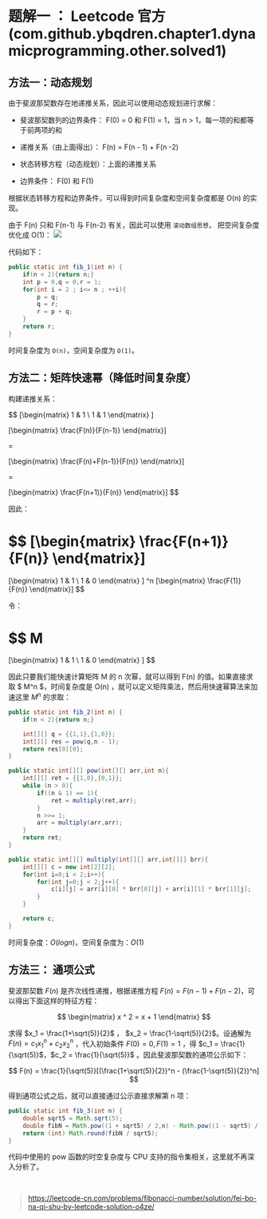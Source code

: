 

# 题解一 ： Leetcode 官方 (com.github.ybqdren.chapter1.dynamicprogramming.other.solved1)

## 方法一：动态规划
由于斐波那契数存在地递推关系，因此可以使用动态规划进行求解：

- 斐波那契数列的边界条件：  F(0) = 0  和 F(1) = 1，当 n > 1，每一项的和都等于前两项的和

- 递推关系（由上面得出）： F(n) = F(n - 1) + F(n -2)

- 状态转移方程（动态规划）：上面的递推关系

- 边界条件： F(0) 和 F(1)

根据状态转移方程和边界条件，可以得到时间复杂度和空间复杂度都是 O(n) 的实现。


由于 F(n) 只和 F(n-1) 与 F(n-2) 有关，因此可以使用 `滚动数组思想`，
把空间复杂度优化成 O(1)：
![](https://assets.leetcode-cn.com/solution-static/509/509_fig1.gif)


代码如下：

```java
public static int fib_1(int n) {
    if(n < 2){return n;}
    int p = 0,q = 0,r = 1;
    for(int i = 2 ; i<= n ; ++i){
        p = q;
        q = r;
        r = p + q;
    }
    return r;
}
```

时间复杂度为 `O(n)`，空间复杂度为 `O(1)`。





## 方法二：矩阵快速幂（降低时间复杂度）



构建递推关系：

$$
[\begin{matrix}
1 & 1 \\
1 & 1 
\end{matrix} ]

[\begin{matrix}
\frac{F(n)}{F(n-1)} 
\end{matrix}]

=

[\begin{matrix}
\frac{F(n)+F(n-1)}{F(n)} 
\end{matrix}]

=

[\begin{matrix}
\frac{F(n+1)}{F(n)} 
\end{matrix}]
$$





因此：


$$
[\begin{matrix}
\frac{F(n+1)}{F(n)} 
\end{matrix}]
=
[\begin{matrix}
1 & 1 \\
1 & 0 
\end{matrix} ]
^n
[\begin{matrix}
\frac{F(1)}{F(n)} 
\end{matrix}]
$$





令：


$$
M
=

[\begin{matrix}
1 & 1 \\
1 & 0 
\end{matrix} ]
$$





因此只要我们能快速计算矩阵 M 的 n 次幂，就可以得到  F(n) 的值。如果直接求取 $ M^n $，时间复杂度是 O(n) ，就可以定义矩阵乘法，然后用快速幂算法来加速这里 $M^n$ 的求取：



```java
public static int fib_2(int n) {
    if(n < 2){return n;}

    int[][] q = {{1,1},{1,0}};
    int[][] res = pow(q,n - 1);
    return res[0][0];
}

public static int[][] pow(int[][] arr,int n){
    int[][] ret = {{1,0},{0,1}};
    while (n > 0){
        if((n & 1) == 1){
            ret = multiply(ret,arr);
        }
        n >>= 1;
        arr = multiply(arr,arr);
    }
    return ret;
}

public static int[][] multiply(int[][] arr,int[][] brr){
    int[][] c = new int[2][2];
    for(int i=0;i < 2;i++){
        for(int j=0;j < 2;j++){
            c[i][j] = arr[i][0] * brr[0][j] + arr[i][1] * brr[1][j];
        }
    }

    return c;
}
```



时间复杂度：$O(log n)$，空间复杂度为：$O(1)$







## 方法三： 通项公式



斐波那契数 $F(n)$ 是齐次线性递推，根据递推方程 $F(n) = F(n-1) + F(n-2)$，可以得出下面这样的特征方程：


$$
\begin{matrix}
x ^ 2 = x + 1
\end{matrix}
$$


求得 $x_1 = \frac{1+\sqrt(5)}{2}$ ， $x_2 = \frac{1-\sqrt(5)}{2}$。设通解为 $F(n) = c_1x^n_1+c_2x_2^n$ ，代入初始条件 $F(0) = 0,F(1) = 1$ ，得 $c_1 = \frac{1}{\sqrt(5)}$，$c_2 = \frac{1}{\sqrt(5)}$ 。因此斐波那契数的通项公示如下：


$$
F(n) = \frac{1}{\sqrt(5)}[(\frac{1+\sqrt(5)}{2})^n - (\frac{1-\sqrt(5)}{2})^n]
$$


得到通项公式之后，就可以直接通过公示直接求解第 n 项：




```java
public static int fib_3(int n) {
    double sqrt5 = Math.sqrt(5);
    double fibN = Math.pow((1 + sqrt5) / 2,n) - Math.pow((1 - sqrt5) / 2,n);
    return (int) Math.round(fibN / sqrt5);
}
```



代码中使用的 pow 函数的时空复杂度与 CPU 支持的指令集相关，这里就不再深入分析了。



<br />



> https://leetcode-cn.com/problems/fibonacci-number/solution/fei-bo-na-qi-shu-by-leetcode-solution-o4ze/


<br />
<br />
<br />
